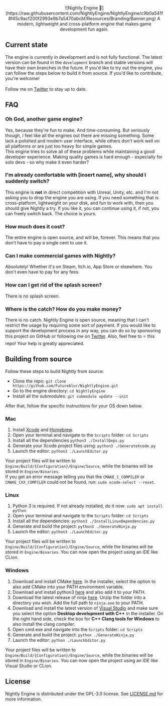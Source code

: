 <div align="center">
![Nightly Engine 🌙](https://raw.githubusercontent.com/NightlyEngine/NightlyEngine/c9b0a541f8f45c9acf200f2993e9b7a5470abcbf/Resources/Branding/Banner.png)
A modern, lightweight and cross-platform engine that makes game development fun again.
</div>
   
## Current state

The engine is currently in development and is not fully functional. The latest version can be found in the `development`
branch and stable versions will have their own branches in the future. If you'd like to try out the engine, you can
follow the steps below to build it from source. If you'd like to contribute, you're welcome!
<br>
<br>Follow me on [Twitter](https://twitter.com/byfutureblur) to stay up to date.

## FAQ

### Oh God, another game engine?

Yes, because they're fun to make. And time-consuming. But seriously though, I feel like all the engines out there are
missing something. Some lack a polished and modern user interface, while others don't work well on all platforms or are
just too heavy for simple games.
<br>This engine tries to solve all of these problems while maintaining a good developer experience. Making quality games
is hard enough - especially for solo devs - so why make it even harder?

### I'm already comfortable with [insert name], why should I suddenly switch?

This engine is **not** in direct competition with Unreal, Unity, etc. and I'm not asking you to drop the engine you are
using. If you need something that is cross-platform, lightweight on your disk, and fun to work with, then you should
give Nightly a try. If you like it, you can continue using it, if not, you can freely switch back. The choice is yours.

### How much does it cost?

The entire engine is open source, and will be, forever. This means that you don't have to pay a single cent to use it.

### Can I make commercial games with Nightly?

Absolutely! Whether it's on Steam, Itch.io, App Store or elsewhere. You don't even have to pay for any fees.

### How can I get rid of the splash screen?

There is no splash screen.

### Where is the catch? How do you make money?

There is no catch. Nightly Engine is open source, meaning that I can't restrict the usage by requiring some sort of
payment. If you would like to support the development process in any way, you can do so by sponsoring this project on
GitHub or following me on [Twitter](https://twitter.com/byfutureblur). Also, feel free to ⭐️ this repo! Your help is greatly appreciated.

## Building from source

Follow these steps to build Nightly from source:

- Clone the repo: `git clone https://github.com/Futureblur/NightlyEngine.git`
- Go to the engine directory: `cd NightlyEngine`
- Install all the submodules: `git submodule update --init`

After that, follow the specific instructions for your OS down below.

### Mac

1. Install [Xcode](https://apps.apple.com/en/app/xcode/id497799835?l=en)
   and [Homebrew](https://brew.sh/index).
4. Open your terminal and navigate to the `Scripts` folder: `cd Scripts`
2. Install all the dependencies `python3 ./InstallDeps.py`
5. Generate your Xcode project files using: `python3 ./GenerateXcode.py`
6. Launch the editor: `python3 ./LaunchEditor.py`

Your project files will be written to `Engine/Build/{Configuration}/Engine/Source`, while the binaries will be stored
in `Engine/Binaries`.<br>
If you get an error message telling you that the `CMAKE_C_COMPILER` or `CMAKE_CXX_COMPILER` could not be found,
run: `sudo xcode-select --reset`.

### Linux

1. Python 3 is required. If not already installed, do it now: `sudo apt install python`
2. Open your terminal and navigate to the `Scripts` folder: `cd Scripts`
3. Install all the dependencies: `python3 ./InstallLinuxDependencies.py`
4. Generate and build the project: `python3 ./GenerateNinja.py`
5. Launch the editor: `python3 ./LaunchEditor.py`

Your project files will be written to `Engine/Build/{Configuration}/Engine/Source`, while the binaries will be stored
in `Engine/Binaries`. You can now open the project using an IDE like CLion.

### Windows

1. Download and install
   CMake [here](https://github.com/Kitware/CMake/releases/download/v3.23.1/cmake-3.23.1-windows-x86_64.msi). In the
   installer, select the option to also add CMake into your PATH environment variable.
2. Download and install python3 [here](https://www.python.org/downloads/) and also add it to your PATH.
3. Download the latest release of ninja [here](https://github.com/ninja-build/ninja/releases/tag/v1.10.2). Unzip the
   folder into a directory you wish. Add the full path to `ninja.exe` to your PATH.
4. Download and install the latest version of [Visual Studio](https://visualstudio.microsoft.com/de/downloads/) and make
   sure you select the option **Desktop development with C++** in the installer. On the right hand side, check the box
   for **C++ Clang tools for Windows** to also install the clang compiler.
5. Open cmd.exe and navigate into the `Scripts` folder: `cd Scripts`
6. Generate and build the project: `python ./GenerateNinja.py`
7. Launch the editor: `python ./LaunchEditor.py`

Your project files will be written to `Engine/Build/{Configuration}/Engine/Source`, while the binaries will be stored
in `Engine/Binaries`. You can now open the project using an IDE like Visual Studio or CLion.

## License

Nightly Engine is distributed under the GPL-3.0 license.
See [LICENSE.md](https://github.com/Futureblur/NightlyEngine/blob/development/LICENSE.md) for more information.
